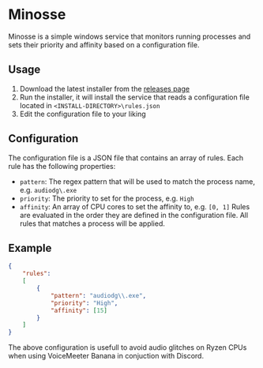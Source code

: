 # Minosse
Minosse is a simple windows service that monitors running processes and sets their priority and affinity based on a configuration file.

## Usage

1. Download the latest installer from the [releases page](https://github.com/artumino/minosse/releases)
2. Run the installer, it will install the service that reads a configuration file located in `<INSTALL-DIRECTORY>\rules.json`
3. Edit the configuration file to your liking

## Configuration

The configuration file is a JSON file that contains an array of rules. Each rule has the following properties:
- `pattern`: The regex pattern that will be used to match the process name, e.g. `audiodg\.exe`
- `priority`: The priority to set for the process, e.g. `High`
- `affinity`: An array of CPU cores to set the affinity to, e.g. `[0, 1]`
Rules are evaluated in the order they are defined in the configuration file. All rules that matches a process will be applied.

## Example
```json
{
    "rules":
    [
        {
            "pattern": "audiodg\\.exe",
            "priority": "High",
            "affinity": [15]
        }
    ]
}
```

The above configuration is usefull to avoid audio glitches on Ryzen CPUs when using VoiceMeeter Banana in conjuction with Discord.
